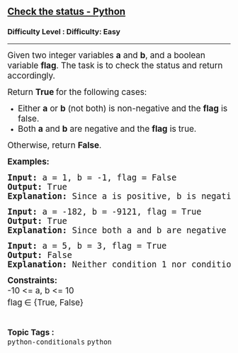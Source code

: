 <h2><a href="https://www.geeksforgeeks.org/problems/check-the-status/1?page=5&difficulty=Easy&status=unsolved&sortBy=submissions">Check the status - Python</a></h2><h3>Difficulty Level : Difficulty: Easy</h3><hr><div class="problems_problem_content__Xm_eO"><p><span style="font-size: 14pt;">Given two integer variables <strong>a</strong> and <strong>b</strong>, and a boolean variable&nbsp;<strong>flag</strong>. The task is to check the status and return accordingly.</span></p>
<p><span style="font-size: 14pt;">Return&nbsp;<strong>True&nbsp;</strong>for the following cases:</span></p>
<ul>
<li><span style="font-size: 14pt;">Either&nbsp;<strong>a</strong>&nbsp;or&nbsp;<strong>b</strong> (not both) is non-negative and the <strong>flag</strong>&nbsp;is false.<br></span></li>
<li><span style="font-size: 14pt;">Both&nbsp;<strong>a</strong>&nbsp;and&nbsp;<strong>b</strong> are negative and the&nbsp;<strong>flag</strong>&nbsp;is true.</span></li>
</ul>
<p><span style="font-size: 14pt;">Otherwise, return <strong>False</strong>.</span></p>
<p><span style="font-size: 14pt;"><strong>Examples:</strong><strong>&nbsp;</strong></span></p>
<pre><span style="font-size: 14pt;"><strong>Input: </strong>a = 1, b = -1, flag = False
<strong>Output: </strong>True
<strong>Explanation: </strong>Since a is positive, b is negative, and flag is False, condition 1 holds true, so the function returns True.</span></pre>
<pre><span style="font-size: 14pt;"><strong>Input: </strong>a = -182, b = -9121, flag = True
<strong>Output: </strong>True
<strong>Explanation: </strong>Since both a and b are negative and flag is True, condition 2 holds true, so the function returns True.</span></pre>
<pre><span style="font-size: 14pt;"><strong>Input: </strong>a = 5, b = 3, flag = True
<strong>Output: </strong>False
<strong>Explanation: </strong>Neither condition 1 nor condition 2 holds, so the function returns False.</span></pre>
<p><span style="font-size: 14pt;"><strong>Constraints:</strong><br>-10 &lt;= a, b &lt;= 10<br>flag<sup>&nbsp;</sup>∈ {True, False}&nbsp;</span></p></div><br><p><span style=font-size:18px><strong>Topic Tags : </strong><br><code>python-conditionals</code>&nbsp;<code>python</code>&nbsp;